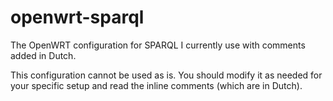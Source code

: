 openwrt-sparql
==============

The OpenWRT configuration for SPARQL I currently use with comments added in Dutch.

This configuration cannot be used as is. You should modify it as needed for your specific setup and read the inline comments (which are in Dutch).

